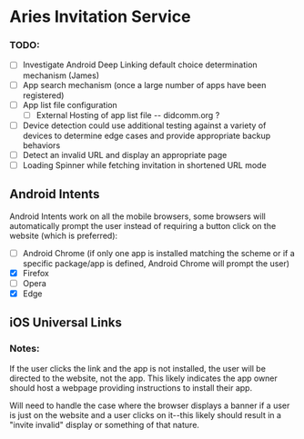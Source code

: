 # Aries Invitation Service

### TODO:

- [ ] Investigate Android Deep Linking default choice determination mechanism (James)
- [ ] App search mechanism (once a large number of apps have been registered)
- [ ] App list file configuration
  - [ ] External Hosting of app list file -- didcomm.org ?
- [ ] Device detection could use additional testing against a variety of devices to determine edge cases and provide appropriate backup behaviors
- [ ] Detect an invalid URL and display an appropriate page
- [ ] Loading Spinner while fetching invitation in shortened URL mode

## Android Intents

Android Intents work on all the mobile browsers, some browsers will automatically prompt the user instead of requiring a button click on the website (which is preferred):

- [ ] Android Chrome (if only one app is installed matching the scheme or if a specific package/app is defined, Android Chrome will prompt the user)
- [x] Firefox
- [ ] Opera
- [x] Edge

## iOS Universal Links

### Notes:

If the user clicks the link and the app is not installed, the user will be directed to the website, not the app. This likely indicates the app owner should host a webpage providing instructions to install their app.

Will need to handle the case where the browser displays a banner if a user is just on the website and a user clicks on it--this likely should result in a "invite invalid" display or something of that nature.
